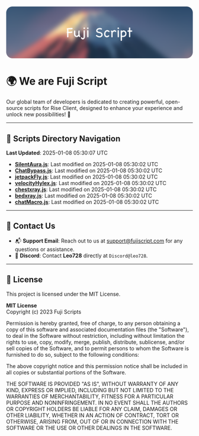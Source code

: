 ![Banner](.github/b.webp)

# 🌍 **We are Fuji Script**

Our global team of developers is dedicated to creating powerful, open-source scripts for Rise Client, designed to enhance your experience and unlock new possibilities! 🌟

---
<!-- SCRIPTS_NAVIGATION_START -->
## 📂 **Scripts Directory Navigation**

**Last Updated**: 2025-01-08 05:30:07 UTC

- **[SilentAura.js](scripts/SilentAura.js)**: Last modified on 2025-01-08 05:30:02 UTC
- **[ChatBypass.js](scripts/ChatBypass.js)**: Last modified on 2025-01-08 05:30:02 UTC
- **[jetpackFly.js](scripts/jetpackFly.js)**: Last modified on 2025-01-08 05:30:02 UTC
- **[velocityHylex.js](scripts/velocityHylex.js)**: Last modified on 2025-01-08 05:30:02 UTC
- **[chestxray.js](scripts/chestxray.js)**: Last modified on 2025-01-08 05:30:02 UTC
- **[bedxray.js](scripts/bedxray.js)**: Last modified on 2025-01-08 05:30:02 UTC
- **[chatMacro.js](scripts/chatMacro.js)**: Last modified on 2025-01-08 05:30:02 UTC

<!-- SCRIPTS_NAVIGATION_END -->

---

## 💬 **Contact Us**  
- 📬 **Support Email**: Reach out to us at [support@fujiscript.com](mailto:support@fujiscript.com) for any questions or assistance.  
- 💬 **Discord**: Contact **Leo728** directly at `Discord@leo728`.

---

## 📜 **License**

This project is licensed under the MIT License.  

**MIT License**  
Copyright (c) 2023 Fuji Scripts  

Permission is hereby granted, free of charge, to any person obtaining a copy of this software and associated documentation files (the "Software"), to deal in the Software without restriction, including without limitation the rights to use, copy, modify, merge, publish, distribute, sublicense, and/or sell copies of the Software, and to permit persons to whom the Software is furnished to do so, subject to the following conditions:  

The above copyright notice and this permission notice shall be included in all copies or substantial portions of the Software.  

THE SOFTWARE IS PROVIDED "AS IS", WITHOUT WARRANTY OF ANY KIND, EXPRESS OR IMPLIED, INCLUDING BUT NOT LIMITED TO THE WARRANTIES OF MERCHANTABILITY, FITNESS FOR A PARTICULAR PURPOSE AND NONINFRINGEMENT. IN NO EVENT SHALL THE AUTHORS OR COPYRIGHT HOLDERS BE LIABLE FOR ANY CLAIM, DAMAGES OR OTHER LIABILITY, WHETHER IN AN ACTION OF CONTRACT, TORT OR OTHERWISE, ARISING FROM, OUT OF OR IN CONNECTION WITH THE SOFTWARE OR THE USE OR OTHER DEALINGS IN THE SOFTWARE.  
